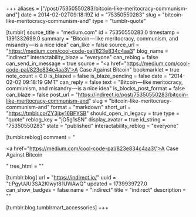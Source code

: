 +++
aliases = ["/post/75350550283/bitcoin-like-meritocracy-communism-and"]
date = 2014-02-02T09:18:19Z
id = "75350550283"
slug = "bitcoin-like-meritocracy-communism-and"
type = "tumblr-quote"

[tumblr]
source_title = "medium.com"
id = 75350550283.0
timestamp = 1391332699.0
summary = "Bitcoin — like meritocracy, communism, and misandry — is a nice idea"
can_like = false
source_url = "https://medium.com/cool-code-pal/823e834c4aa3"
blog_name = "indirect"
interactability_blaze = "everyone"
can_reblog = false
can_send_in_message = true
source = "<a href=\"https://medium.com/cool-code-pal/823e834c4aa3\">A Case Against Bitcoin</a>"
bookmarklet = true
note_count = 0.0
is_blazed = false
is_blaze_pending = false
date = "2014-02-02 09:18:19 GMT"
can_reply = false
text = "Bitcoin — like meritocracy, communism, and misandry — is a nice idea"
is_blocks_post_format = false
can_blaze = false
post_url = "https://indirect.io/post/75350550283/bitcoin-like-meritocracy-communism-and"
slug = "bitcoin-like-meritocracy-communism-and"
format = "markdown"
short_url = "https://tmblr.co/ZY3jby16BFYSB"
should_open_in_legacy = true
type = "quote"
reblog_key = "jO5g1sSN"
display_avatar = true
id_string = "75350550283"
state = "published"
interactability_reblog = "everyone"

[tumblr.reblog]
comment = "<p><a href=\"https://medium.com/cool-code-pal/823e834c4aa3\">A Case Against Bitcoin</a></p>"
tree_html = ""

[tumblr.blog]
url = "https://indirect.io/"
uuid = "t:PgyUJU3SA2Klwyt81UWAwQ"
updated = 1739939727.0
can_show_badges = false
name = "indirect"
title = "indirect"
description = ""

[tumblr.blog.tumblrmart_accessories]
+++
